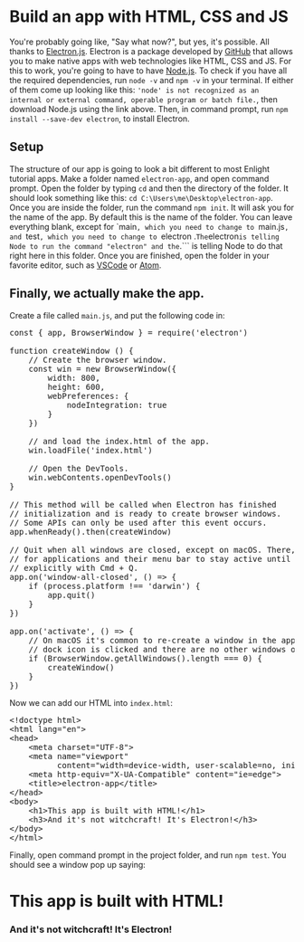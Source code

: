 # Build an app with HTML, CSS and JS 
You're probably going like, "Say what now?", but yes, it's possible. All thanks to [Electron.js](https://electronjs.org). Electron is a package developed by [GitHub](https://github.com/electron/electron) that allows you to make native apps with web technologies like HTML, CSS and JS.
For this to work, you're going to have to have [Node.js](https://nodejs.org/en/download/). To check if you have all the required dependencies, run ```node -v``` and ```npm -v``` in your terminal. If either of them come up looking like this: ```'node' is not recognized as an internal or external command,
operable program or batch file.```, then download Node.js using the link above. Then, in command prompt, run ```npm install --save-dev electron```, to install Electron.

## Setup
The structure of our app is going to look a bit different to most Enlight tutorial apps.
Make a folder named `electron-app`, and open command prompt. Open the folder by typing `cd` and then the directory of the folder. It should look something like this: `cd C:\Users\me\Desktop\electron-app`. Once you are inside the folder, run the command `npm init`. It will ask you for the name of the app. By default this is the name of the folder. You can leave everything blank, except for `main```, which you need to change to ```main.js```, and ```test```, which you need to change to ```electron  .``` The ```electron``` is telling Node to run the command "electron" and the ```.``` is telling Node to do that right here in this folder. Once you are finished, open the folder in your favorite editor, such as [VSCode](https://code.visualstudio.com) or [Atom](https://atom.io).
## Finally, we actually make the app.
Create a file called ```main.js```, and put the following code in:
<pre>const { app, BrowserWindow } = require('electron')

function createWindow () {
    // Create the browser window.
    const win = new BrowserWindow({
        width: 800,
        height: 600,
        webPreferences: {
            nodeIntegration: true
        }
    })

    // and load the index.html of the app.
    win.loadFile('index.html')

    // Open the DevTools.
    win.webContents.openDevTools()
}

// This method will be called when Electron has finished
// initialization and is ready to create browser windows.
// Some APIs can only be used after this event occurs.
app.whenReady().then(createWindow)

// Quit when all windows are closed, except on macOS. There, it's common
// for applications and their menu bar to stay active until the user quits
// explicitly with Cmd + Q.
app.on('window-all-closed', () => {
    if (process.platform !== 'darwin') {
        app.quit()
    }
})

app.on('activate', () => {
    // On macOS it's common to re-create a window in the app when the
    // dock icon is clicked and there are no other windows open.
    if (BrowserWindow.getAllWindows().length === 0) {
        createWindow()
    }
})</pre>
Now we can add our HTML into ```index.html```:
<pre>
&lt;!doctype html&gt;
&lt;html lang="en"&gt;
&lt;head&gt;
    &lt;meta charset="UTF-8"&gt;
    &lt;meta name="viewport"
          content="width=device-width, user-scalable=no, initial-scale=1.0, maximum-scale=1.0, minimum-scale=1.0"&gt;
    &lt;meta http-equiv="X-UA-Compatible" content="ie=edge"&gt;
    &lt;title&gt;electron-app&lt;/title&gt;
&lt;/head&gt;
&lt;body&gt;
    &lt;h1&gt;This app is built with HTML!&lt;/h1&gt;
    &lt;h3&gt;And it's not witchcraft! It's Electron!&lt;/h3&gt;
&lt;/body&gt;
&lt;/html&gt;
</pre>
Finally, open command prompt in the project folder, and run ```npm test```. You should see a window pop up saying:

# This app is built with HTML!
### And it's not witchcraft! It's Electron!
<!--stackedit_data:
eyJoaXN0b3J5IjpbMTE1NDY2NDM1OV19
-->
